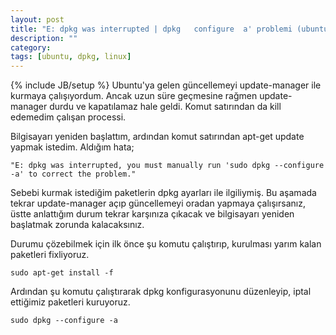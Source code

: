 ```yaml
---
layout: post
title: "E: dpkg was interrupted | dpkg   configure  a' problemi (ubuntu)"
description: ""
category:
tags: [ubuntu, dpkg, linux]
---
```

{% include JB/setup %}
Ubuntu'ya gelen güncellemeyi update-manager ile kurmaya çalışıyordum. Ancak uzun süre geçmesine rağmen update-manager durdu ve kapatılamaz hale geldi. Komut satırından da kill edemedim çalışan processi.

Bilgisayarı yeniden başlattım, ardından komut satırından apt-get update yapmak istedim. Aldığım hata;

```
"E: dpkg was interrupted, you must manually run 'sudo dpkg --configure -a' to correct the problem."
```

Sebebi kurmak istediğim paketlerin dpkg ayarları ile ilgiliymiş. Bu aşamada tekrar update-manager açıp güncellemeyi oradan yapmaya çalışırsanız, üstte anlattığım durum tekrar karşınıza çıkacak ve bilgisayarı yeniden başlatmak zorunda kalacaksınız.

Durumu çözebilmek için ilk önce şu komutu çalıştırıp, kurulması yarım kalan paketleri fixliyoruz.

```
sudo apt-get install -f
```

Ardından şu komutu çalıştırarak dpkg konfigurasyonunu düzenleyip, iptal ettiğimiz paketleri kuruyoruz.

```
sudo dpkg --configure -a
```


